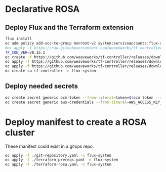 # Declarative ROSA

## Deploy Flux and the Terraform extension
```sh
flux install
oc adm policy add-scc-to-group nonroot-v2 system:serviceaccounts:flux-system -n flux-system
#oc apply -f https://raw.githubusercontent.com/weaveworks/tf-controller/main/docs/release.yaml
TF_CON_VER=v0.15.1
oc create -f https://github.com/weaveworks/tf-controller/releases/download/${TF_CON_VER}/tf-controller.crds.yaml
oc apply -f https://github.com/weaveworks/tf-controller/releases/download/${TF_CON_VER}/tf-controller.rbac.yaml
oc apply -f https://github.com/weaveworks/tf-controller/releases/download/${TF_CON_VER}/tf-controller.deployment.yaml
oc create sa tf-controller -n flux-system
```

## Deploy needed secrets

```sh
oc create secret generic ocm-token --from-literal=token=$(ocm token --refresh) -n flux-system
oc create secret generic aws-credentials --from-literal=AWS_ACCESS_KEY_ID=$(aws --profile rosa configure export-credentials | jq -r .AccessKeyId) --from-literal=AWS_SECRET_ACCESS_KEY=$(aws --profile rosa configure export-credentials | jq -r .SecretAccessKey) --from-literal=AWS_REGION=us-west-1 -n flux-system
```

# Deploy manifest to create a ROSA cluster

These manifest could exist in a gitops repo.

```sh
oc apply -f ./git-repository.yaml -n flux-system 
oc apply -f ./terraform-prereqs.yaml -n flux-system 
oc apply -f ./terraform-rosa.yaml -n flux-system
```